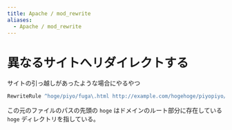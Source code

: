 ```yaml
---
title: Apache / mod_rewrite
aliases:
  - Apache / mod_rewrite
---
```



異なるサイトへリダイレクトする
================================================================================
サイトの引っ越しがあったような場合にやるやつ

```apache
RewriteRule ^hoge/piyo/fuga\.html http://example.com/hogehoge/piyopiyo/fugafuga.html [R=301,L]
```

この元のファイルのパスの先頭の `hoge` はドメインのルート部分に存在している `hoge` ディレクトリを指している。



